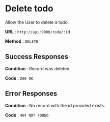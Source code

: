 # Delete todo

Allow the User to delete a todo.

**URL** : `http://api:9000/todo/:id`

**Method** : `DELETE`

## Success Responses

**Condition** : Record was deleted.

**Code** : `200 OK`

## Error Responses

**Condition** : No record with the id provided exists.

**Code** : `404 NOT FOUND`
